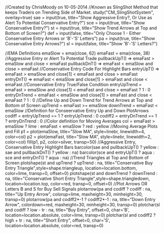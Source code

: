 //Created by ChrisMoody on 10-05-2014
//Known as SlingShot Method that keeps Traders on Trending Side of Market.
study("CM_SlingShotSystem", overlay=true)
sae = input(true, title="Show Aggressive Entry?, Or Use as Alert To Potential Conservative Entry?")
sce = input(true, title="Show Conservative Entry?")
st = input(true, title="Show Trend Arrows at Top and Bottom of Screen?")
def = input(false, title="Only Choose 1 - Either Conservative Entry Arrows or 'B'-'S' Letters")
pa = input(true, title="Show Conservative Entry Arrows?")
sl = input(false, title="Show 'B'-'S' Letters?")

//EMA Definitions
emaSlow = ema(close, 62)
emaFast = ema(close, 38)
//Aggressive Entry or Alert To Potential Trade
pullbackUpT() => emaFast > emaSlow and close < emaFast
pullbackDnT() => emaFast < emaSlow and close > emaFast
//Conservative Entry Code For Highlight Bars
entryUpT() => emaFast > emaSlow and close[1] < emaFast and close > emaFast
entryDnT() => emaFast < emaSlow and close[1] > emaFast and close < emaFast
//Conservative Entry True/False Condition
entryUpTrend = emaFast > emaSlow and close[1] < emaFast and close > emaFast ? 1 : 0
entryDnTrend = emaFast < emaSlow and close[1] > emaFast and close < emaFast ? 1 : 0
//Define Up and Down Trend for Trend Arrows at Top and Bottom of Screen
upTrend = emaFast >= emaSlow
downTrend = emaFast < emaSlow
//Definition for Conseervative Entry Up and Down PlotArrows
codiff = entryUpTrend == 1 ? entryUpTrend : 0
codiff2 = entryDnTrend == 1 ? entryDnTrend : 0
//Color definition for Moving Averages
col = emaFast > emaSlow ? lime : emaFast < emaSlow ? red : yellow
//Moving Average Plots and Fill
p1 = plot(emaSlow, title="Slow MA", style=linebr, linewidth=4, color=col)
p2 = plot(emaFast, title="Slow MA", style=linebr, linewidth=2, color=col)
fill(p1, p2, color=silver, transp=50)
//Aggressive Entry, Conservative Entry Highlight Bars
barcolor(sae and pullbackUpT() ? yellow : sae and pullbackDnT() ? yellow : na)
barcolor(sce and entryUpT() ? aqua : sce and entryDnT() ? aqua : na)
//Trend Triangles at Top and Bottom of Screen
plotshape(st and upTrend ? upTrend : na, title="Conservative Buy Entry Triangle",style=shape.triangleup, location=location.bottom, color=lime, transp=0, offset=0)
plotshape(st and downTrend ? downTrend : na, title="Conservative Short Entry Triangle",style=shape.triangledown, location=location.top, color=red, transp=0, offset=0)
//Plot Arrows OR Letters B and S for Buy Sell Signals
plotarrow(pa and codiff ? codiff : na, title="Up Entry Arrow", colorup=lime, maxheight=30, minheight=30, transp=0)
plotarrow(pa and codiff2*-1 ? codiff2*-1 : na, title="Down Entry Arrow", colordown=red, maxheight=30, minheight=30, transp=0)
plotchar(sl and codiff ? low - tr : na, title="Buy Entry", offset=0, char='B', location=location.absolute, color=lime, transp=0)
plotchar(sl and codiff2 ? high + tr : na, title="Short Entry", offset=0, char='S', location=location.absolute, color=red, transp=0)
